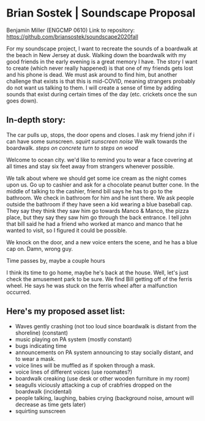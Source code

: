 # Brian Sostek | Soundscape Proposal
Benjamin Miller (ENGCMP 0610)
Link to repository: https://github.com/briansostek/soundscape2020fall

For my soundscape project, I want to recreate the sounds of a boardwalk at the beach in New Jersey at dusk. Walking down the boardwalk with my good friends in the early evening is a great memory I have. The story I want to create (which never really happened) is that one of my friends gets lost and his phone is dead. We must ask around to find him, but another challenge that exists is that this is mid-COVID, meaning strangers probably do not want us talking to them. I will create a sense of time by adding sounds that exist during certain times of the day (etc. crickets once the sun goes down). 

## In-depth story:

The car pulls up, stops, the door opens and closes. I ask my friend john if i can have some sunscreen. *squirt sunscreen noise* We walk towards the boardwalk. *steps on concrete turn to steps on wood* 

Welcome to ocean city. we'd like to remind you to wear a face covering at all times and stay six feet away from strangers whenever possible.

We talk about where we should get some ice cream as the night comes upon us. Go up to cashier and ask for a chocolate peanut butter cone. In the middle of talking to the cashier, friend bill says he has to go to the bathroom. We check in bathroom for him and he isnt there. We ask people outside the bathroom if they have seen a kid wearing a blue baseball cap. They say they think they saw him go towards Manco & Manco, the pizza place, but they say they saw him go through the back entrance. I tell john that bill said he had a friend who worked at manco and manco that he wanted to visit, so I figured it could be possible.

We knock on the door, and a new voice enters the scene, and he has a blue cap on. Damn, wrong guy.

Time passes by, maybe a couple hours

I think its time to go home, maybe he's back at the house. Well, let's just check the amusement park to be sure. We find Bill getting off of the ferris wheel. He says he was stuck on the ferris wheel after a malfunction occurred.

## Here's my proposed asset list:
* Waves gently crashing (not too loud since boardwalk is distant from the shoreline) (constant)
* music playing on PA system (mostly constant)
* bugs indicating time
* announcements on PA system announcing to stay socially distant, and to wear a mask.
* voice lines will be muffled as if spoken through a mask.
* voice lines of different voices (use roomates?)
* boardwalk creaking (use desk or other wooden furniture in my room)
* seagulls viciously attacking a cup of crabfries dropped on the boardwalk (incidental)
* people talking, laughing, babies crying (background noise, amount will decrease as time gets later)
* squirting sunscreen
